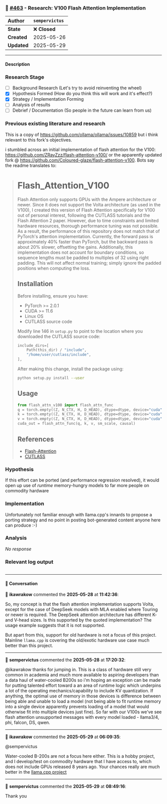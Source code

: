 ### 📝 [#463](https://github.com/ikawrakow/ik_llama.cpp/issues/463) - Research: V100 Flash Attention Implementation

| **Author** | `sempervictus` |
| :--- | :--- |
| **State** | ❌ **Closed** |
| **Created** | 2025-05-26 |
| **Updated** | 2025-05-29 |

---

#### Description

### Research Stage

- [ ] Background Research (Let's try to avoid reinventing the wheel)
- [x] Hypothesis Formed (How do you think this will work and it's effect?)
- [x] Strategy / Implementation Forming
- [ ] Analysis of results
- [ ] Debrief / Documentation (So people in the future can learn from us)

### Previous existing literature and research

This is a copy of https://github.com/ollama/ollama/issues/10859 but i think relevant to this fork's objectives.

i stumbled across an initial implementation of flash attention for the V100: https://github.com/ZRayZzz/flash-attention-v100/ or the apparently updated fork @ https://github.com/Coloured-glaze/flash-attention-v100. Bots say the readme translates to:

> # Flash_Attention_V100  
> Flash Attention only supports GPUs with the Ampere architecture or newer. Since it does not support the Volta architecture (as used in the V100), I created this version of Flash Attention specifically for V100 out of personal interest, following the CUTLASS tutorials and the Flash Attention 2 paper. However, due to time constraints and limited hardware resources, thorough performance tuning was not possible. As a result, the performance of this repository does not match that of PyTorch's attention implementation. Currently, the forward pass is approximately 40% faster than PyTorch, but the backward pass is about 20% slower, offsetting the gains. Additionally, this implementation does not account for boundary conditions, so sequence lengths must be padded to multiples of 32 using right padding. This will not affect normal training; simply ignore the padded positions when computing the loss.
> 
> ## Installation  
> Before installing, ensure you have:  
> - PyTorch >= 2.0.1  
> - CUDA >= 11.6  
> - Linux OS  
> - CUTLASS source code  
> 
> Modify line 146 in `setup.py` to point to the location where you downloaded the CUTLASS source code:  
> ```python
> include_dirs=[
>     Path(this_dir) / "include",
>     "/home/user/cutlass/include",
> ],
> ```
> 
> After making this change, install the package using:  
> ```bash
> python setup.py install --user
> ```
> 
> ## Usage  
> ```python
> from flash_attn_v100 import flash_attn_func  
> q = torch.empty((Z, N_CTX, H, D_HEAD), dtype=dtype, device="cuda").normal_(mean=0., std=1).requires_grad_()  
> k = torch.empty((Z, N_CTX, H, D_HEAD), dtype=dtype, device="cuda").normal_(mean=0., std=1).requires_grad_()  
> v = torch.empty((Z, N_CTX, H, D_HEAD), dtype=dtype, device="cuda").normal_(mean=0., std=1).requires_grad_()  
> cuda_out = flash_attn_func(q, k, v, sm_scale, causal)  
> ```
> 
> ## References  
> - [Flash-Attention](https://github.com/Dao-AILab/flash-attention)  
> - [CUTLASS](https://github.com/NVIDIA/cutlass)

### Hypothesis

If this effort can be ported (and performance regression resolved), it would open up use of _runtime_ memory-hungry models to far more people on commodity hardware

### Implementation

Unfortunately not familiar enough with llama.cpp's innards to propose a porting strategy and no point in posting bot-generated content anyone here can produce :-)

### Analysis

_No response_

### Relevant log output

```shell

```

---

#### 💬 Conversation

👤 **ikawrakow** commented the **2025-05-28** at **11:42:36**:<br>

So, my concept is that the flash attention implementation supports Volta, except for the case of DeepSeek models with MLA enabled where Touring or newer is required. The DeepSeek attention architecture has different K- and V-head sizes. Is this supported by the quoted implementation? The usage example suggests that it is not supported.

But apart from this, support for old hardware is not a focus of this project. Mainline `llama.cpp` is covering the old/exotic hardware use case much better than this project.

---

👤 **sempervictus** commented the **2025-05-28** at **17:20:32**:<br>

@ikawrakow thanks for jumping in. This is a class of hardware still very common in academia and much more available to aspiring developers than a data haul of water-cooled B200s so i'm hoping an exception can be made for putting talented effort toward a an area of runtime logic which underpins a lot of the operating mechanics/capability to include KV quantization. If anything, the optimal use of memory in those devices is difference between being able and unable to load a model (not being able to fit runtime memory into a single device apparently prevents loading of a model that would otherwise fit into multiple devices just fine). So far with our V100s we've see flash attention unsupported messages with every model loaded - llama3/4, phi, falcon, DS, qwen.

---

👤 **ikawrakow** commented the **2025-05-29** at **06:09:35**:<br>

@sempervictus 

Water-cooled B-200s are not a focus here either. This is a hobby project, and I develop/test on commodity hardware that I have access to, which does not include GPUs released 8 years ago. Your chances really are much better in the [llama.cpp project](https://github.com/ggml-org/llama.cpp)

---

👤 **sempervictus** commented the **2025-05-29** at **08:49:16**:<br>

Thank you